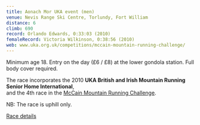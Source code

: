 ```yaml
---
title: Aonach Mor UKA event (men)
venue: Nevis Range Ski Centre, Torlundy, Fort William
distance: 6
climb: 690
record: Orlando Edwards, 0:33:03 (2010)
femaleRecord: Victoria Wilkinson, 0:38:56 (2010)
web: www.uka.org.uk/competitions/mccain-mountain-running-challenge/
---
```

Minimum age 18. Entry on the day (£6 / £8) at the lower gondola station. Full body cover required.

The race incorporates the 2010 **UKA British and Irish Mountain Running Senior Home International**,  
and the 4th race in the [McCain Mountain Running Challenge](http://www.uka.org.uk/competitions/mccain-mountain-running-challenge/).

NB: The race is uphill only.

[Race details](http://www.scottishhillracing.co.uk/info/2010/AonachMorMountainRace2010.pdf)

